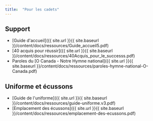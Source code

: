 ```yaml
---
title:  "Pour les cadets"  
---
```


## Support

- [Guide d'accueil]({{ site.url }}{{ site.baseurl }}/content/docs/ressources/Guide_accueil5.pdf)
- [40 acquis pour réussir]({{ site.url }}{{ site.baseurl }}/content/docs/ressources/40Acquis_pour_le_successs.pdf)
- Paroles du [O Canada - Notre Hymne national]({{ site.url }}{{ site.baseurl }}/content/docs/ressources/paroles-hymne-national-O-Canada.pdf)

## Uniforme et écussons

- [Guide de l'uniforme]({{ site.url }}{{ site.baseurl }}/content/docs/ressources/guide-uniforme.v3.pdf)
- [Emplacement des écussons]({{ site.url }}{{ site.baseurl }}/content/docs/ressources/emplacement-des-ecussons.pdf)

